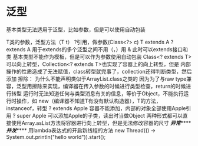 # 泛型
基本类型无法适用于泛型，比如参数，但是可以使用自动包装

T类的参数，泛型方法（T t）
?引用，做参数(Class<?> c)
T extends A
? extends A
用于extends的多个泛型之间不用（，）用 &
此时可以extends接口和类
基本类型不能作为模板，但是可以作为参数使用自动包装
Class<? extends T>可以向上转型，Collection<? extends T>也实现了容器上的向上转型，但是
内部操作的性质造成了无法赋值，class转型就完事了，collection还得判断类型，然后添加
擦除：
为什么不能声明类似于ArrayList<String>.class之类的
因为为了与raw type兼容，泛型用擦除来实现，编译器在传入参数的时候进行类型检查，return的时候进行转型
运行时无法知道任何与类型消息有关的信息，等价于Object，不能执行运行时操作，如
new（编译器不知道T有没有默认构造器），T的方法，instanceof，转型
? extends Apple 容器不能添加，内部的对象全部使用Apple引用
? super Apple 可以添加Apple的子类，读出时当做Object
两种形式都可以直接使用Array.asList方法将容器进行向上转型，但是无法修改容器的尺寸
*****************异常*********************
*****************并发*********************
用lambda表达式的开启新线程的方法
new Thread(() -> System.out.println("hello world")).start();
